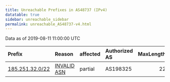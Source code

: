 ```yaml
---
title: Unreachable Prefixes in AS48737 (IPv4)
datatable: true
sidebar: unreachable_sidebar
permalink: unreachable_AS48737-v4.html
---
```


Data as of 2019-08-11 11:00:00 UTC


<div class="datatable-begin"></div>

| Prefix                                                   | Reason                                                                                                 | affected   | Authorized AS   |   MaxLength | Anchor                                         |   unreachable /24s |
|:---------------------------------------------------------|:-------------------------------------------------------------------------------------------------------|:-----------|:----------------|------------:|:-----------------------------------------------|-------------------:|
| [185.251.32.0/22](https://stat.ripe.net/185.251.32.0/22) | [INVALID ASN](https://rpki-validator.ripe.net/announcement-preview?asn=AS48737&prefix=185.251.32.0/22) | partial    | AS198325        |          22 | [RIPE](unreachable_RIPE_NCC_RPKI_Root-v4.html) |                  4 |

<div class="datatable-end"></div>
